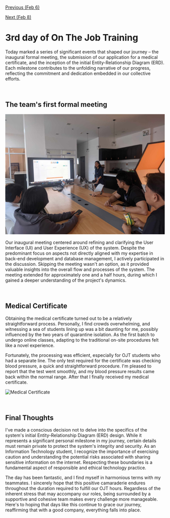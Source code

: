 [Previous (Feb 6)](./02-06-2024.md)

[Next (Feb 8)](./02-08-2024.md)

# 3rd day of On The Job Training

Today marked a series of significant events that shaped our journey – the inaugural formal
meeting, the submission of our application for a medical certificate, and the inception of
the initial Entity-Relationship Diagram (ERD). Each milestone contributes to the unfolding
narrative of our progress, reflecting the commitment and dedication embedded in our
collective efforts.

<br>

## The team's first formal meeting

![First formal meeting](./assets/img/first-formal-meeting.jpg)

Our inaugural meeting centered around refining and clarifying the User Interface (UI) and
User Experience (UX) of the system. Despite the predominant focus on aspects not directly
aligned with my expertise in back-end development and database management, I actively
participated in the discussion. Skipping the meeting wasn't an option, as it provided
valuable insights into the overall flow and processes of the system. The meeting extended
for approximately one and a half hours, during which I gained a deeper understanding of
the project's dynamics.

<br>

## Medical Certificate

Obtaining the medical certificate turned out to be a relatively straightforward process.
Personally, I find crowds overwhelming, and witnessing a sea of students lining up was a
bit daunting for me, possibly influenced by the two years of quarantine isolation. As the
first batch to undergo online classes, adapting to the traditional on-site procedures felt
like a novel experience.

Fortunately, the processing was efficient, especially for OJT students who had a separate
line. The only test required for the certificate was checking blood pressure, a quick and
straightforward procedure. I'm pleased to report that the test went smoothly, and my blood
pressure results came back within the normal range. After that I finally received my
medical certificate.

![Medical Certificate](./assets/img/medical-certificate.jpg)

<br>

## Final Thoughts

I've made a conscious decision not to delve into the specifics of the system's initial
Entity-Relationship Diagram (ERD) design. While it represents a significant personal
milestone in my journey, certain details must remain private to protect the system's
integrity and security. As an Information Technology student, I recognize the importance
of exercising caution and understanding the potential risks associated with sharing
sensitive information on the internet. Respecting these boundaries is a fundamental aspect
of responsible and ethical technology practice.

The day has been fantastic, and I find myself in harmonious terms with my teammates. I
sincerely hope that this positive camaraderie endures throughout the duration required to
fulfill our OJT hours. Regardless of the inherent stress that may accompany our roles,
being surrounded by a supportive and cohesive team makes every challenge more manageable.
Here's to hoping that days like this continue to grace our journey, reaffirming that with
a good company, everything falls into place.
